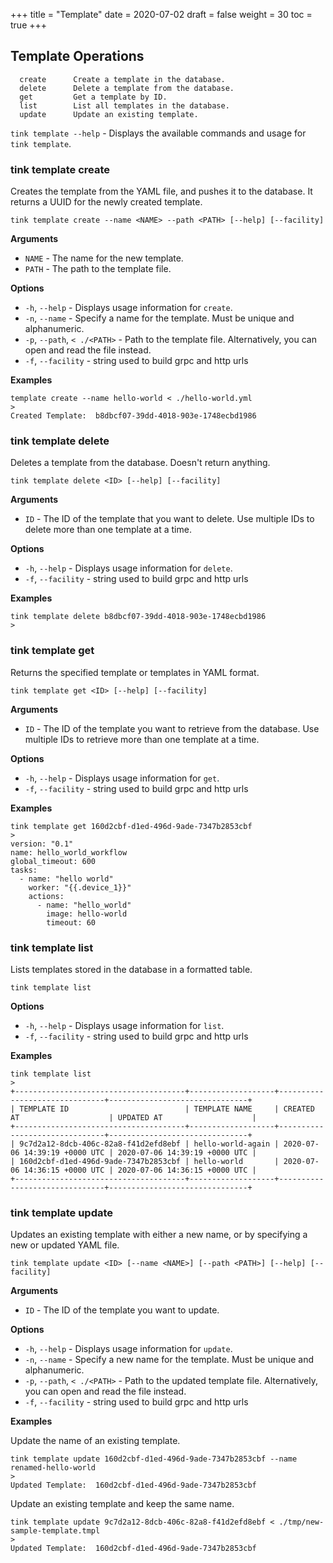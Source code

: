 +++
title = "Template"
date = 2020-07-02
draft = false
weight = 30
toc = true
+++

## Template Operations

```
  create      Create a template in the database.
  delete      Delete a template from the database.
  get         Get a template by ID.
  list        List all templates in the database.
  update      Update an existing template.
```

`tink template --help` - Displays the available commands and usage for `tink template`.

### tink template create

Creates the template from the YAML file, and pushes it to the database. It returns a UUID for the newly created template.

```
tink template create --name <NAME> --path <PATH> [--help] [--facility]
```

**Arguments**

- `NAME` - The name for the new template.
- `PATH` - The path to the template file.

**Options**

- `-h`, `--help` - Displays usage information for `create`.
- `-n`, `--name` - Specify a name for the template. Must be unique and alphanumeric.
- `-p`, `--path`, `< ./<PATH>` - Path to the template file. Alternatively, you can open and read the file instead.
- `-f`, `--facility` - string used to build grpc and http urls

**Examples**

```
template create --name hello-world < ./hello-world.yml
>
Created Template:  b8dbcf07-39dd-4018-903e-1748ecbd1986
```

### tink template delete

Deletes a template from the database. Doesn't return anything.

```
tink template delete <ID> [--help] [--facility]
```

**Arguments**

- `ID` - The ID of the template that you want to delete. Use multiple IDs to delete more than one template at a time.

**Options**

- `-h`, `--help` - Displays usage information for `delete`.
- `-f`, `--facility` - string used to build grpc and http urls

**Examples**

```
tink template delete b8dbcf07-39dd-4018-903e-1748ecbd1986
>

```

### tink template get

Returns the specified template or templates in YAML format.

```
tink template get <ID> [--help] [--facility]
```

**Arguments**

- `ID` - The ID of the template you want to retrieve from the database. Use multiple IDs to retrieve more than one template at a time.

**Options**

- `-h`, `--help` - Displays usage information for `get`.
- `-f`, `--facility` - string used to build grpc and http urls

**Examples**

```
tink template get 160d2cbf-d1ed-496d-9ade-7347b2853cbf
>
version: "0.1"
name: hello_world_workflow
global_timeout: 600
tasks:
  - name: "hello world"
    worker: "{{.device_1}}"
    actions:
      - name: "hello_world"
        image: hello-world
        timeout: 60
```

### tink template list

Lists templates stored in the database in a formatted table.

```
tink template list
```

**Options**

- `-h`, `--help` - Displays usage information for `list`.
- `-f`, `--facility` - string used to build grpc and http urls

**Examples**

```
tink template list
>
+--------------------------------------+-------------------+-------------------------------+-------------------------------+
| TEMPLATE ID                          | TEMPLATE NAME     | CREATED AT                    | UPDATED AT                    |
+--------------------------------------+-------------------+-------------------------------+-------------------------------+
| 9c7d2a12-8dcb-406c-82a8-f41d2efd8ebf | hello-world-again | 2020-07-06 14:39:19 +0000 UTC | 2020-07-06 14:39:19 +0000 UTC |
| 160d2cbf-d1ed-496d-9ade-7347b2853cbf | hello-world       | 2020-07-06 14:36:15 +0000 UTC | 2020-07-06 14:36:15 +0000 UTC |
+--------------------------------------+-------------------+-------------------------------+-------------------------------+
```

### tink template update

Updates an existing template with either a new name, or by specifying a new or updated YAML file.

```
tink template update <ID> [--name <NAME>] [--path <PATH>] [--help] [--facility]
```

**Arguments**

- `ID` - The ID of the template you want to update.

**Options**

- `-h`, `--help` - Displays usage information for `update`.
- `-n`, `--name` - Specify a new name for the template. Must be unique and alphanumeric.
- `-p`, `--path`, `< ./<PATH>` - Path to the updated template file. Alternatively, you can open and read the file instead.
- `-f`, `--facility` - string used to build grpc and http urls

**Examples**

Update the name of an existing template.

```
tink template update 160d2cbf-d1ed-496d-9ade-7347b2853cbf --name renamed-hello-world
>
Updated Template:  160d2cbf-d1ed-496d-9ade-7347b2853cbf
```

Update an existing template and keep the same name.

```
tink template update 9c7d2a12-8dcb-406c-82a8-f41d2efd8ebf < ./tmp/new-sample-template.tmpl
>
Updated Template:  160d2cbf-d1ed-496d-9ade-7347b2853cbf
```
